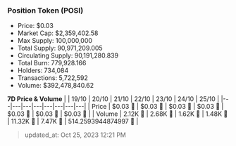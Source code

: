 
  ### Position Token (POSI)
  - Price: $0.03
  - Market Cap: $2,359,402.58
  - Max Supply: 100,000,000
  - Total Supply: 90,971,209.005
  - Circulating Supply: 90,191,280.839
  - Total Burn: 779,928.166
  - Holders: 734,084
  - Transactions: 5,722,592
  - Volume: $392,478,840.62

  **7D Price & Volume**
  | | 19&#x2F;10 | 20&#x2F;10 | 21&#x2F;10 | 22&#x2F;10 | 23&#x2F;10 | 24&#x2F;10 | 25&#x2F;10 |
  |---|---|---|---|---|---|---|---|
  | Price | $0.03 🔻 | $0.03 🚀 | $0.03 🔻 | $0.03 🚀 | $0.03 🔻 | $0.03 🚀 | $0.03 🚀 |
  | Volume | 2.12K 🔻 | 2.68K 🚀 | 1.62K 🔻 | 1.48K 🔻 | 11.32K 🚀 | 7.47K 🔻 | 514.2593944874997 🔻 |

  > updated_at: Oct 25, 2023 12:21 PM
